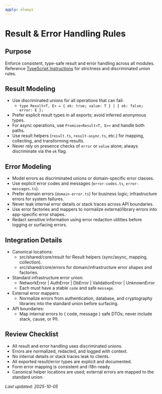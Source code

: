 ```yaml
---
apply: always
---
```


# Result & Error Handling Rules

## Purpose

Enforce consistent, type-safe result and error handling across all modules.  
Reference [TypeScript Instructions](./typescript.md) for strictness and discriminated union rules.

## Result Modeling

- Use discriminated unions for all operations that can fail:
    - `type Result<T, E> = { ok: true; value: T } | { ok: false; error: E };`
- Prefer explicit result types in all exports; avoid inferred anonymous types.
- For async operations, use `Promise<Result<T, E>>` and handle both paths.
- Use result helpers (`result.ts`, `result-async.ts`, etc.) for mapping, collecting, and transforming results.
- Never rely on presence checks of `error` or `value` alone; always discriminate via the `ok` flag.

## Error Modeling

- Model errors as discriminated unions or domain-specific error classes.
- Use explicit error codes and messages (`error-codes.ts`, `error-messages.ts`).
- Prefer domain errors (`domain-error.ts`) for business logic; infrastructure errors for system failures.
- Never leak internal error details or stack traces across API boundaries.
- Use error factories and mappers to normalize external/library errors into app-specific error shapes.
- Redact sensitive information using error redaction utilities before logging or surfacing errors.

## Integration Details

- Canonical locations:
    - src/shared/core/result for Result helpers (sync/async, mapping, collection).
    - src/shared/core/errors for domain/infrastructure error shapes and factories.
- Standard infrastructure error union:
    - NetworkError | AuthError | DbError | ValidationError | UnknownError
    - Each must have a stable `code` and safe `message`.
- External error mappers:
    - Normalize errors from authentication, database, and cryptography libraries into the standard union before
      surfacing.
- API boundaries:
    - Map internal errors to { code, message } safe DTOs; never include stack, cause, or PII.

## Review Checklist

- All result and error handling uses discriminated unions.
- Errors are normalized, redacted, and logged with context.
- No internal details or stack traces leak to clients.
- All exported result/error types are explicit and documented.
- Form error mapping is consistent and i18n-ready.
- Canonical helper locations are used; external errors are mapped to the standard union.

_Last updated: 2025-10-05_
